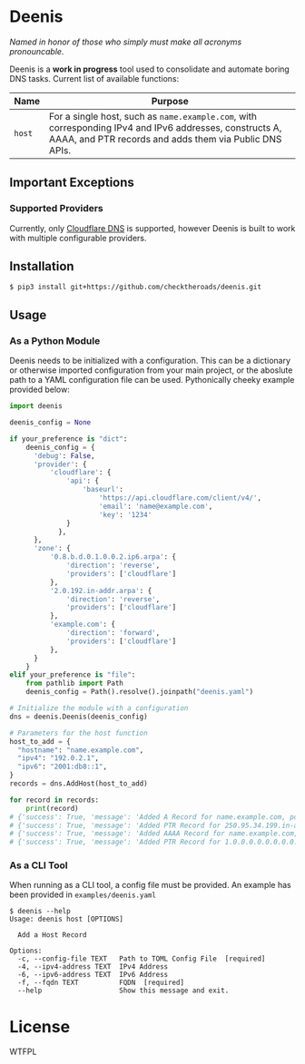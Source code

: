 # Deenis
*Named in honor of those who simply must make all acronyms pronouncable.*

Deenis is a **work in progress** tool used to consolidate and automate boring DNS tasks. Current list of available functions:

| Name   | Purpose                                                                                                                                                           |
| ------ | ----------------------------------------------------------------------------------------------------------------------------------------------------------------- |
| `host` | For a single host, such as `name.example.com`, with corresponding IPv4 and IPv6 addresses, constructs A, AAAA, and PTR records and adds them via Public DNS APIs. |

## Important Exceptions

### Supported Providers
Currently, only [Cloudflare DNS](https://www.cloudflare.com/dns/) is supported, however Deenis is built to work with multiple configurable providers.

## Installation

```console
$ pip3 install git+https://github.com/checktheroads/deenis.git
```

## Usage

### As a Python Module

Deenis needs to be initialized with a configuration. This can be a dictionary or otherwise imported configuration from your main project, or the aboslute path to a YAML configuration file can be used. Pythonically cheeky example provided below:

```python
import deenis

deenis_config = None

if your_preference is "dict":
    deenis_config = {
      'debug': False,
      'provider': {
          'cloudflare': {
              'api': {
                  'baseurl':
                      'https://api.cloudflare.com/client/v4/',
                      'email': 'name@example.com',
                      'key': '1234'
              }
            },
      },
      'zone': {
          '0.8.b.d.0.1.0.0.2.ip6.arpa': {
              'direction': 'reverse',
              'providers': ['cloudflare']
          },
          '2.0.192.in-addr.arpa': {
              'direction': 'reverse',
              'providers': ['cloudflare']
          },
          'example.com': {
              'direction': 'forward',
              'providers': ['cloudflare']
          },
      }
    }
elif your_preference is "file":
    from pathlib import Path
    deenis_config = Path().resolve().joinpath("deenis.yaml")

# Initialize the module with a configuration
dns = deenis.Deenis(deenis_config)

# Parameters for the host function
host_to_add = {
  "hostname": "name.example.com",
  "ipv4": "192.0.2.1",
  "ipv6": "2001:db8::1",
}
records = dns.AddHost(host_to_add)

for record in records:
    print(record)
# {'success': True, 'message': 'Added A Record for name.example.com, pointing to 192.0.2.1'}
# {'success': True, 'message': 'Added PTR Record for 250.95.34.199.in-addr.arpa, pointing to name.example.com'}
# {'success': True, 'message': 'Added AAAA Record for name.example.com, pointing to 2001.db8::1'}
# {'success': True, 'message': 'Added PTR Record for 1.0.0.0.0.0.0.0.0.0.0.0.0.0.0.0.0.0.0.0.0.0.0.0.8.b.d.0.1.0.0.2.ip6.arpa, pointing to name.example.com'}
```

### As a CLI Tool

When running as a CLI tool, a config file must be provided. An example has been provided in `examples/deenis.yaml`

```console
$ deenis --help
Usage: deenis host [OPTIONS]

  Add a Host Record

Options:
  -c, --config-file TEXT   Path to TOML Config File  [required]
  -4, --ipv4-address TEXT  IPv4 Address
  -6, --ipv6-address TEXT  IPv6 Address
  -f, --fqdn TEXT          FQDN  [required]
  --help                   Show this message and exit.
```

# License
<a href="http://www.wtfpl.net/"><img src="http://www.wtfpl.net/wp-content/uploads/2012/12/wtfpl-badge-4.png" width="80" height="15" alt="WTFPL" /></a>
